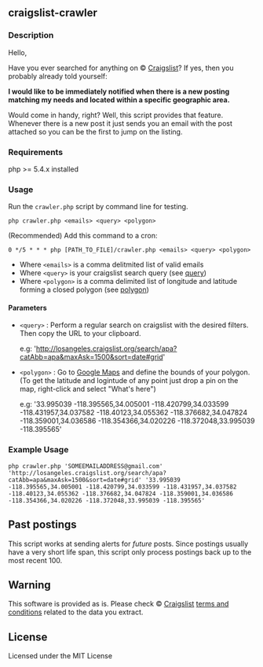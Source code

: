 ## craigslist-crawler

### Description

Hello,

Have you ever searched for anything on  &copy; [Craigslist](http://www.craigslist.com)? 
If yes, then you probably already told yourself:

**I would like to be immediately notified when there is a new posting matching my needs and located within a specific geographic area.**

Would come in handy, right?
Well, this script provides that feature. Whenever there is a new post it just sends you an email with the post attached so you can be the first to jump on the listing.


### Requirements

php >= 5.4.x installed

### Usage

Run the `crawler.php` script by command line for testing.
   
   `php crawler.php <emails> <query> <polygon>`
   
(Recommended) Add this command to a cron:

   `0 */5 * * * php [PATH_TO_FILE]/crawler.php <emails> <query> <polygon>`

   + Where `<emails>` is a comma delitmited list of valid emails
   + Where `<query>` is your craigslist search query (see [query](#2))
   + Where `<polygon>` is a comma delimited list of longitude and latitude forming a closed polygon (see [polygon](#3))

#### Parameters

- `<query>` :<a name="2"></a> Perform a regular search on craigslist with the desired filters. Then copy the URL to your clipboard.

   e.g: 'http://losangeles.craigslist.org/search/apa?catAbb=apa&maxAsk=1500&sort=date#grid'
   
- `<polygon>` :<a name="3"></a> Go to [Google Maps](http://maps.google.com) and define the bounds of your polygon. (To get the latitude and logintude of any point just drop a pin on the map, right-click and select "What's here")

   e.g:  '33.995039 -118.395565,34.005001 -118.420799,34.033599 -118.431957,34.037582 -118.40123,34.055362 -118.376682,34.047824 -118.359001,34.036586 -118.354366,34.020226 -118.372048,33.995039 -118.395565'


### Example Usage 

   `php crawler.php 'SOMEEMAILADDRESS@gmail.com' 'http://losangeles.craigslist.org/search/apa?catAbb=apa&maxAsk=1500&sort=date#grid' '33.995039 -118.395565,34.005001 -118.420799,34.033599 -118.431957,34.037582 -118.40123,34.055362 -118.376682,34.047824 -118.359001,34.036586 -118.354366,34.020226 -118.372048,33.995039 -118.395565'`

## Past postings

This script works at sending alerts for *future* posts. 
Since postings usually have a very short life span, this script only process postings back up to the most recent 100.

## Warning

This software is provided as is.
Please check &copy; [Craigslist](http://www.craigslist.com) [terms and conditions](http://www.craigslist.org/about/terms.of.use) related to the data you extract.

## License

Licensed under the MIT License
